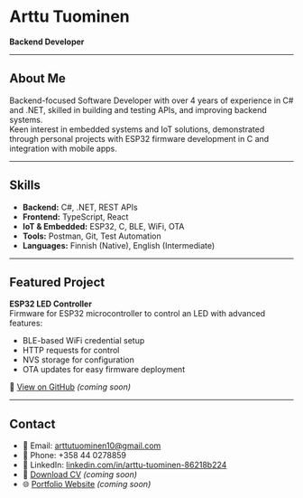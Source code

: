 # Arttu Tuominen  
**Backend Developer**

---

## About Me
Backend-focused Software Developer with over 4 years of experience in C# and .NET, skilled in building and testing APIs, and improving backend systems.  
Keen interest in embedded systems and IoT solutions, demonstrated through personal projects with ESP32 firmware development in C and integration with mobile apps.

---

## Skills
- **Backend:** C#, .NET, REST APIs
- **Frontend:** TypeScript, React
- **IoT & Embedded:** ESP32, C, BLE, WiFi, OTA
- **Tools:** Postman, Git, Test Automation
- **Languages:** Finnish (Native), English (Intermediate)

---

## Featured Project
**ESP32 LED Controller**  
Firmware for ESP32 microcontroller to control an LED with advanced features:  
- BLE-based WiFi credential setup  
- HTTP requests for control  
- NVS storage for configuration  
- OTA updates for easy firmware deployment  

🔗 [View on GitHub](https://github.com/yourusername/esp32-led-controller)  *(coming soon)*

---

## Contact
- 📧 Email: [arttutuominen10@gmail.com](mailto:arttutuominen10@gmail.com)  
- 📱 Phone: +358 44 0278859  
- 🔗 LinkedIn: [linkedin.com/in/arttu-tuominen-86218b224](https://www.linkedin.com/in/arttu-tuominen-86218b224/)  
- 📄 [Download CV](link-to-your-cv.pdf)  *(coming soon)*
- 🌐 [Portfolio Website](https://yourusername.github.io) *(coming soon)*  
